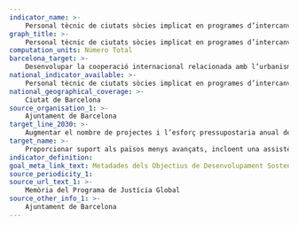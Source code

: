 ```yaml
---
indicator_name: >-
    Personal tècnic de ciutats sòcies implicat en programes d’intercanvi tècnic sobre urbanisme i habitatge
graph_title: >-
    Personal tècnic de ciutats sòcies implicat en programes d’intercanvi tècnic sobre urbanisme i habitatge
computation_units: Número Total
barcelona_target: >-
    Desenvolupar la cooperació internacional relacionada amb l’urbanisme i l’habitatge
national_indicator_available: >-
    Personal tècnic de ciutats sòcies implicat en programes d’intercanvi tècnic sobre urbanisme i habitatge
national_geographical_coverage: >-
    Ciutat de Barcelona
source_organisation_1: >-
    Ajuntament de Barcelona
target_line_2030: >-
    Augmentar el nombre de projectes i l’esforç pressupostaria anual dedicat a aquest àmbit, integrant les perspectives de gènere i d’accessibilitat com a elements propis d’aquest treball i mantenint el nombre tècnics municipals de ciutats sòcies implicats en programes d’intercanvi
target_name: >-
    Proporcionar suport als països menys avançats, incloent una assistència financera i tècnica, perquè puguin construir edificis sostenibles i resilients utilitzant materials locals
indicator_definition:
goal_meta_link_text: Metadades dels Objectius de Desenvolupament Sostenible de les Nacions Unides (pdf 894kB)
source_periodicity_1:
source_url_text_1: >-
    Memòria del Programa de Justícia Global
source_other_info_1: >-
    Ajuntament de Barcelona
---
```


